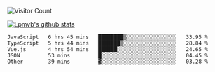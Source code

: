 ![Visitor Count](https://profile-counter.glitch.me/Lpmvb/count.svg)

[![Lpmvb's github stats](https://github-readme-stats.vercel.app/api?username=lpmvb&show_icons=true&title_color=fff&icon_color=79ff97&text_color=9f9f9f&bg_color=151515)](https://github.com/anuraghazra/github-readme-stats)

<!--
Here are some ideas to get you started:

- 🔭 I’m currently working on ...
- 🌱 I’m currently learning ...
- 👯 I’m looking to collaborate on ...
- 🤔 I’m looking for help with ...
- 💬 Ask me about ...
- 📫 How to reach me: ...
- 😄 Pronouns: ...
- ⚡ Fun fact: ...
-->

<!--START_SECTION:waka-->

```text
JavaScript   6 hrs 45 mins   ████████▒░░░░░░░░░░░░░░░░   33.95 %
TypeScript   5 hrs 44 mins   ███████▒░░░░░░░░░░░░░░░░░   28.84 %
Vue.js       4 hrs 54 mins   ██████░░░░░░░░░░░░░░░░░░░   24.65 %
JSON         53 mins         █░░░░░░░░░░░░░░░░░░░░░░░░   04.45 %
Other        39 mins         ▓░░░░░░░░░░░░░░░░░░░░░░░░   03.28 %
```

<!--END_SECTION:waka-->
